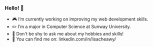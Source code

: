 ### Hello! 🌸

<!--
**lisacheawy/lisacheawy** is a ✨ _special_ ✨ repository because its `README.md` (this file) appears on your GitHub profile.
-->

- 🎮 I’m currently working on improving my web development skills.
- ✏️ I’m a major in Computer Science at Sunway University.
- 💬 Don't be shy to ask me about my hobbies and skills!
- 🔎 You can find me on: linkedin.com/in/lisacheawy/

